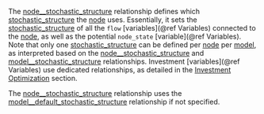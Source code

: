 The [node\_\_stochastic\_structure](@ref) relationship defines which [stochastic\_structure](@ref) the [node](@ref) uses.
Essentially, it sets the [stochastic\_structure](@ref) of all the `flow` [variables](@ref Variables) connected
to the [node](@ref), as well as the potential `node_state` [variable](@ref Variables).
Note that only one [stochastic\_structure](@ref) can be defined per [node](@ref) per [model](@ref),
as interpreted based on the [node\_\_stochastic\_structure](@ref) and [model\_\_stochastic\_structure](@ref)
relationships.
Investment [variables](@ref Variables) use dedicated relationships, as detailed in the [Investment Optimization](@ref) section.

The [node\_\_stochastic\_structure](@ref) relationship uses the [model\_\_default\_stochastic\_structure](@ref)
relationship if not specified.
